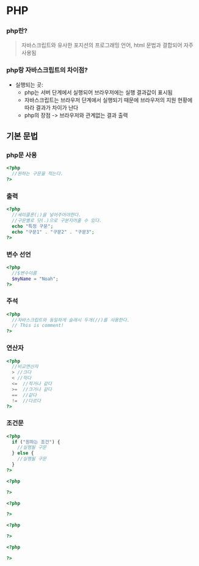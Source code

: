 # PHP
### php란?
> 자바스크립트와 유사한 포지션의 프로그래밍 언어, html 문법과 결합되어 자주 사용됨

### php랑 자바스크립트의 차이점?
* 실행되는 곳:
  * php는 서버 단계에서 실행되어 브라우저에는 실행 결과값이 표시됨
  * 자바스크립트는 브라우저 단계에서 실행되기 때문에 브라우저의 지원 현황에 따라 결과가 차이가 난다
  * php의 장점 -> 브라우저와 관계없는 결과 출력

## 기본 문법
### php문 사용
```php
<?php
  //원하는 구문을 적는다.
?>
```

### 출력
```php
<?php
  //세미콜론(;)을 넣어주어야한다.
  //구문별로 닷(.)으로 구분지어줄 수 있다.
  echo "특정 구문";
  echo "구문1" . "구문2" . "구문3";
?>
```

### 변수 선언
```php
<?php
  //$변수이름
  $myName = "Noah";
?>
```

### 주석
```php
<?php
  //자바스크립트와 동일하게 슬래시 두개(//)를 사용한다.
  // This is comment!
?>
```

### 연산자
```php
<?php
  //비교연산자
  > //크다
  < //작다
  <=  //작거나 같다
  >=  //크거나 같다
  ==  //같다
  !=  //다르다
?>
```

### 조건문
```php
<?php
  if ("원하는 조건") {
    //실행될 구문
  } else {
    //실행될 구문
  }
?>
```






```php
<?php

?>
```

```php
<?php

?>
```
```php
<?php

?>
```
```php
<?php

?>
```
